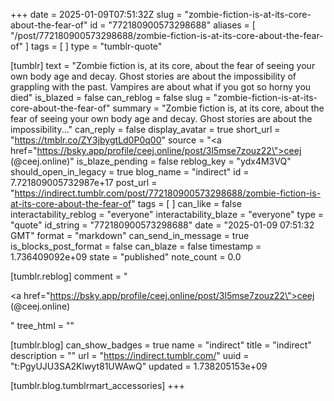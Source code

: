 +++
date = 2025-01-09T07:51:32Z
slug = "zombie-fiction-is-at-its-core-about-the-fear-of"
id = "772180900573298688"
aliases = [ "/post/772180900573298688/zombie-fiction-is-at-its-core-about-the-fear-of" ]
tags = [ ]
type = "tumblr-quote"

[tumblr]
text = "Zombie fiction is, at its core, about the fear of seeing your own body age and decay. Ghost stories are about the impossibility of grappling with the past. Vampires are about what if you got so horny you died"
is_blazed = false
can_reblog = false
slug = "zombie-fiction-is-at-its-core-about-the-fear-of"
summary = "Zombie fiction is, at its core, about the fear of seeing your own body age and decay. Ghost stories are about the impossibility..."
can_reply = false
display_avatar = true
short_url = "https://tmblr.co/ZY3jbygtLd0P0q00"
source = "<a href=\"https://bsky.app/profile/ceej.online/post/3l5mse7zouz22\">ceej (@ceej.online)</a>"
is_blaze_pending = false
reblog_key = "ydx4M3VQ"
should_open_in_legacy = true
blog_name = "indirect"
id = 7.721809005732987e+17
post_url = "https://indirect.tumblr.com/post/772180900573298688/zombie-fiction-is-at-its-core-about-the-fear-of"
tags = [ ]
can_like = false
interactability_reblog = "everyone"
interactability_blaze = "everyone"
type = "quote"
id_string = "772180900573298688"
date = "2025-01-09 07:51:32 GMT"
format = "markdown"
can_send_in_message = true
is_blocks_post_format = false
can_blaze = false
timestamp = 1.736409092e+09
state = "published"
note_count = 0.0

[tumblr.reblog]
comment = "<p><a href=\"https://bsky.app/profile/ceej.online/post/3l5mse7zouz22\">ceej (@ceej.online)</a></p>"
tree_html = ""

[tumblr.blog]
can_show_badges = true
name = "indirect"
title = "indirect"
description = ""
url = "https://indirect.tumblr.com/"
uuid = "t:PgyUJU3SA2Klwyt81UWAwQ"
updated = 1.738205153e+09

[tumblr.blog.tumblrmart_accessories]
+++

